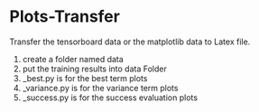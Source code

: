 # Plots-Transfer

Transfer the tensorboard data or the matplotlib data to Latex file.

1. create a folder named data
2. put the training results into data Folder
3. _best.py is for the best term plots
4. _variance.py is for the variance term plots
5. _success.py is for the success evaluation plots


